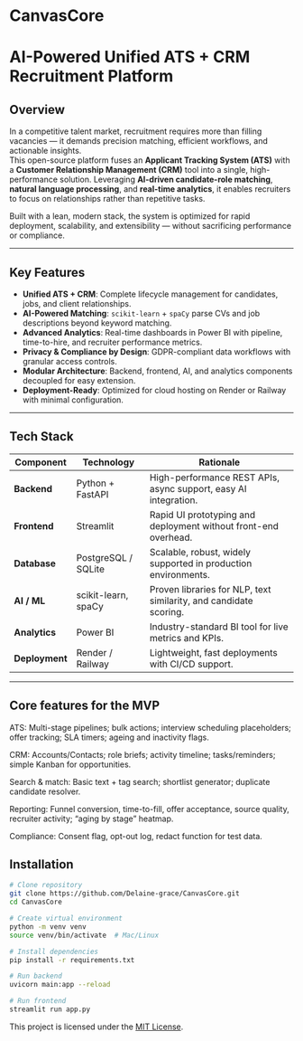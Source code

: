 # CanvasCore
# AI-Powered Unified ATS + CRM Recruitment Platform

## Overview
In a competitive talent market, recruitment requires more than filling vacancies — it demands precision matching, efficient workflows, and actionable insights.  
This open-source platform fuses an **Applicant Tracking System (ATS)** with a **Customer Relationship Management (CRM)** tool into a single, high-performance solution. Leveraging **AI-driven candidate-role matching**, **natural language processing**, and **real-time analytics**, it enables recruiters to focus on relationships rather than repetitive tasks.

Built with a lean, modern stack, the system is optimized for rapid deployment, scalability, and extensibility — without sacrificing performance or compliance.

---

## Key Features
- **Unified ATS + CRM**: Complete lifecycle management for candidates, jobs, and client relationships.
- **AI-Powered Matching**: `scikit-learn` + `spaCy` parse CVs and job descriptions beyond keyword matching.
- **Advanced Analytics**: Real-time dashboards in Power BI with pipeline, time-to-hire, and recruiter performance metrics.
- **Privacy & Compliance by Design**: GDPR-compliant data workflows with granular access controls.
- **Modular Architecture**: Backend, frontend, AI, and analytics components decoupled for easy extension.
- **Deployment-Ready**: Optimized for cloud hosting on Render or Railway with minimal configuration.

---

## Tech Stack
| Component      | Technology         | Rationale |
|----------------|--------------------|-----------|
| **Backend**    | Python + FastAPI   | High-performance REST APIs, async support, easy AI integration. |
| **Frontend**   | Streamlit          | Rapid UI prototyping and deployment without front-end overhead. |
| **Database**   | PostgreSQL / SQLite| Scalable, robust, widely supported in production environments. |
| **AI / ML**    | scikit-learn, spaCy| Proven libraries for NLP, text similarity, and candidate scoring. |
| **Analytics**  | Power BI           | Industry-standard BI tool for live metrics and KPIs. |
| **Deployment** | Render / Railway   | Lightweight, fast deployments with CI/CD support. |

---

## Core features for the MVP

ATS: Multi-stage pipelines; bulk actions; interview scheduling placeholders; offer tracking; SLA timers; ageing and inactivity flags.

CRM: Accounts/Contacts; role briefs; activity timeline; tasks/reminders; simple Kanban for opportunities.

Search & match: Basic text + tag search; shortlist generator; duplicate candidate resolver.

Reporting: Funnel conversion, time-to-fill, offer acceptance, source quality, recruiter activity; “aging by stage” heatmap.

Compliance: Consent flag, opt-out log, redact function for test data.

## Installation
```bash
# Clone repository
git clone https://github.com/Delaine-grace/CanvasCore.git
cd CanvasCore

# Create virtual environment
python -m venv venv
source venv/bin/activate  # Mac/Linux

# Install dependencies
pip install -r requirements.txt

# Run backend
uvicorn main:app --reload

# Run frontend
streamlit run app.py

```

This project is licensed under the [MIT License](LICENSE).

